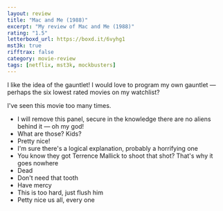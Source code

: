 ```yaml
---
layout: review
title: "Mac and Me (1988)"
excerpt: "My review of Mac and Me (1988)"
rating: "1.5"
letterboxd_url: https://boxd.it/6vyhg1
mst3k: true
rifftrax: false
category: movie-review
tags: [netflix, mst3k, mockbusters]
---
```


I like the idea of the gauntlet! I would love to program my own gauntlet — perhaps the six lowest rated movies on my watchlist?

I've seen this movie too many times.

- I will remove this panel, secure in the knowledge there are no aliens behind it — oh my god!
- What are those? Kids?
- Pretty nice!
- I'm sure there's a logical explanation, probably a horrifying one
- You know they got Terrence Mallick to shoot that shot? That's why it goes nowhere
- Dead
- Don't need that tooth
- Have mercy
- This is too hard, just flush him
- Petty nice us all, every one

